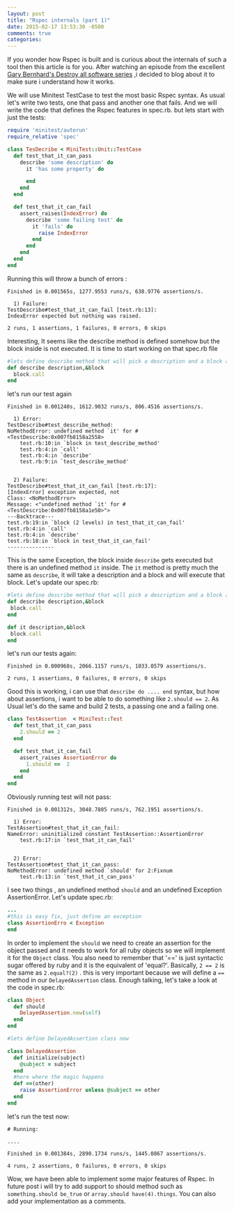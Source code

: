 ```yaml
---
layout: post
title: "Rspec internals (part 1)"
date: 2015-02-17 13:53:30 -0500
comments: true
categories: 
---
```




If you wonder how Rspec is built and is curious about the internals of such a tool then this article is for you. After watching an episode from the excellent [Gary Bernhard's Destroy all software series](https://www.destroyallsoftware.com/talks) ,i decided to blog about it to make sure i understand how it works.  

We will use Minitest TestCase to test the most basic Rspec syntax. As usual let's write two tests, one that pass and another one that fails. And we will write the code that defines the Rspec features in spec.rb. but lets start with just the tests:
```ruby
require 'minitest/autorun'
require_relative 'spec'

class TesDecribe < MiniTest::Unit::TestCase
  def test_that_it_can_pass
    describe 'some description' do
      it 'has some property' do

      end
    end
  end

  def test_that_it_can_fail
    assert_raises(IndexError) do
      describe 'some failing test' do
        it 'fails' do
          raise IndexError
        end
      end
    end
  end
end
```

Running this will throw a bunch of errors :

```
Finished in 0.001565s, 1277.9553 runs/s, 638.9776 assertions/s.

  1) Failure:
TestDescribe#test_that_it_can_fail [test.rb:13]:
IndexError expected but nothing was raised.

2 runs, 1 assertions, 1 failures, 0 errors, 0 skips
```

Interesting, It seems like the  describe method is defined somehow but the block inside is not executed. It is time to start working on that spec.rb file

```ruby
#lets define describe method that will pick a description and a block and let's call that block
def describe description,&block
  block.call
end
```

let's run our test again

```
Finished in 0.001240s, 1612.9032 runs/s, 806.4516 assertions/s.

  1) Error:
TestDescribe#test_describe_method:
NoMethodError: undefined method `it' for #<TestDescribe:0x007fb8158a2558>
    test.rb:10:in `block in test_describe_method'
    test.rb:4:in `call'
    test.rb:4:in `describe'
    test.rb:9:in `test_describe_method'


  2) Failure:
TestDescribe#test_that_it_can_fail [test.rb:17]:
[IndexError] exception expected, not
Class: <NoMethodError>
Message: <"undefined method `it' for #<TestDescribe:0x007fb8158a1e50>">
---Backtrace---
test.rb:19:in `block (2 levels) in test_that_it_can_fail'
test.rb:4:in `call'
test.rb:4:in `describe'
test.rb:18:in `block in test_that_it_can_fail'
---------------
```

This is the same Exception, the block inside `describe` gets executed but there is an undefined method `it` inside. The `it` method is pretty much the same as `describe`, it will take a description and a block and will execute that block. Let's update our spec.rb:

```ruby
#lets define describe method that will pick a description and a block and let's call that block
def describe description,&block
 block.call
end

def it description,&block
 block.call
end
```
 
 let's run our tests again:
```
Finished in 0.000968s, 2066.1157 runs/s, 1033.0579 assertions/s.

2 runs, 1 assertions, 0 failures, 0 errors, 0 skips
```

Good this is working, i can use that `describe do .... end` syntax, but how about assertions, i want to be able to do something like `2.should == 2`. As Usual let's do the same and build 2 tests, a passing one and a failing one.

```ruby
class TestAssertion  < MiniTest::Test
  def test_that_it_can_pass
    2.should == 2
  end

  def test_that_it_can_fail
    assert_raises AssertionError do
      1.should ==  2
    end
  end
end
```

Obviously running test will not pass:
```
Finished in 0.001312s, 3048.7805 runs/s, 762.1951 assertions/s.

  1) Error:
TestAssertion#test_that_it_can_fail:
NameError: uninitialized constant TestAssertion::AssertionError
    test.rb:17:in `test_that_it_can_fail'


  2) Error:
TestAssertion#test_that_it_can_pass:
NoMethodError: undefined method `should' for 2:Fixnum
    test.rb:13:in `test_that_it_can_pass'
```

I see two things , an undefined method `should` and an undefined Exception AssertionError. Let's update spec.rb:
```ruby
...
#this is easy fix, just define an exception
class AssertionErro < Exception
end

```

In order to implement the `should` we need to create an assertion for the object passed and it needs to work for all ruby objects so we will implement it for the `Object` class. You also need to remember that '==' is just syntactic sugar offered by ruby and it is the equivalent of 'equal?'.  Basically, `2 == 2` is the same as `2.equal?(2)` . this is very important because we will define a `==` method in our `DelayedAssertion` class. Enough talking, let's take a look at the code in spec.rb:

```ruby
class Object
  def should
    DelayedAssertion.new(self)
  end 
end

#lets define DelayedAssertion class now

class DelayedAssertion
  def initialize(subject)
    @subject = subject
  end
  #here where the magic happens
  def ==(other)
    raise AssertionError unless @subject == other
  end
end
```

let's run the test now:
```
# Running:

....

Finished in 0.001384s, 2890.1734 runs/s, 1445.0867 assertions/s.

4 runs, 2 assertions, 0 failures, 0 errors, 0 skips
```

Wow,  we have been able to implement some major features of Rspec. In future post i will try to add support to should method such as  `something.should be_true` or `array.should have(4).things`. You can also add your implementation as a comments.
